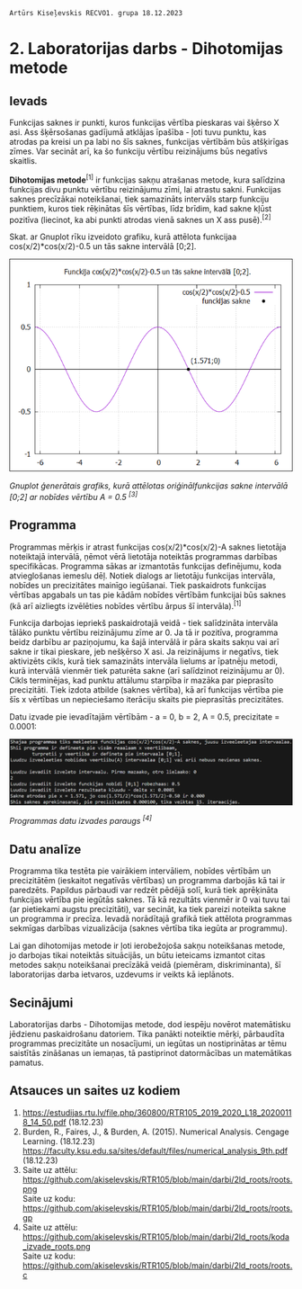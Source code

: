     Artūrs Kiseļevskis RECVO1. grupa 18.12.2023
# 2. Laboratorijas darbs - Dihotomijas metode
## Ievads
Funkcijas saknes ir punkti, kuros funkcijas vērtība pieskaras vai šķērso X asi. Ass šķērsošanas gadījumā atklājas īpašība - ļoti tuvu punktu, kas atrodas pa kreisi un pa labi no šīs saknes, funkcijas vērtībām būs atšķirīgas zīmes. Var secināt arī, ka šo funkciju vērtību reizinājums būs negatīvs skaitlis.

**Dihotomijas metode**<sup>[1]</sup> ir funkcijas sakņu atrašanas metode, kura salīdzina funkcijas divu punktu vērtību reizinājumu zīmi, lai atrastu sakni. Funkcijas saknes precīzākai noteikšanai, tiek samazināts intervāls starp funkciju punktiem, kuros tiek rēķinātas šīs vērtības, līdz brīdim, kad sakne kļūst pozitīva (liecinot, ka abi punkti atrodas vienā saknes un X ass pusē).<sup>[2]</sup>

Skat. ar Gnuplot rīku izveidoto grafiku, kurā attēlota funkcijaa cos(x/2)*cos(x/2)-0.5 un tās sakne intervālā [0;2].

![Alt text](roots.png)

*Gnuplot ģenerātais grafiks, kurā attēlotas oriģinālfunkcijas sakne intervālā [0;2] ar nobīdes vērtību A = 0.5 <sup>[3]</sup>*

## Programma

Programmas mērķis ir atrast funkcijas cos(x/2)*cos(x/2)-A saknes lietotāja noteiktajā intervālā, ņēmot vērā lietotāja noteiktās programmas darbības specifikācas.
Programma sākas ar izmantotās funkcijas definējumu, koda atvieglošanas iemeslu dēļ. Notiek dialogs ar lietotāju funkcijas intervāla, nobīdes un precizitātes mainīgo iegūšanai. Tiek paskaidrots funkcijas vērtības apgabals un tas pie kādām nobīdes vērtībām funkcijai būs saknes (kā arī aizliegts izvēlēties nobīdes vērtību ārpus šī intervāla).<sup>[1]</sup>

Funkcija darbojas iepriekš paskaidrotajā veidā - tiek salīdzināta intervāla tālāko punktu vērtību reizinājumu zīme ar 0. Ja tā ir pozitīva, programma beidz darbību ar paziņojumu, ka šajā intervālā ir pāra skaits sakņu vai arī sakne ir tikai pieskare, jeb nešķērso X asi. Ja reizinājums ir negatīvs, tiek aktivizēts cikls, kurā tiek samazināts intervāla lielums ar īpatnēju metodi, kurā intervālā vienmēr tiek paturēta sakne (arī salīdzinot reizinājumu ar 0). Cikls terminējas, kad punktu attālumu starpība ir mazāka par pieprasīto precizitāti. Tiek izdota atbilde (saknes vērtība), kā arī funkcijas vērtība pie šīs x vērtības un nepieciešamo iterāciju skaits pie pieprasītās precizitātes.

Datu izvade pie ievadītajām vērtībām - a = 0, b = 2, A = 0.5, precizitate = 0.0001:

![Alt text](koda_izvade_roots.png)

*Programmas datu izvades paraugs <sup>[4]</sup>*

## Datu analīze

Programma tika testēta pie vairākiem intervāliem, nobīdes vērtībām un precizitātēm (ieskaitot negatīvās vērtības) un programma darbojās kā tai ir paredzēts. Papildus pārbaudi var redzēt pēdējā solī, kurā tiek aprēķināta funkcijas vērtība pie iegūtās saknes. Tā kā rezultāts vienmēr ir 0 vai tuvu tai (ar pietiekami augstu precizitāti), var secināt, ka tiek pareizi noteikta sakne un programma ir precīza. Ievadā norādītajā grafikā tiek attēlota programmas sekmīgas darbības vizualizācija (saknes vērtība tika iegūta ar programmu).

Lai gan dihotomijas metode ir ļoti ierobežojoša sakņu noteikšanas metode, jo darbojas tikai noteiktās situācijās, un būtu ieteicams izmantot citas metodes sakņu noteikšanai precīzākā veidā (piemēram, diskriminanta), šī laboratorijas darba ietvaros, uzdevums ir veikts kā ieplānots.

## Secinājumi

Laboratorijas darbs - Dihotomijas metode, dod iespēju novērot matemātisku jēdzienu paskaidrošanu datoriem. Tika panākti noteiktie mērķi, pārbaudīta programmas precizitāte un nosacījumi, un iegūtas un nostiprinātas ar tēmu saistītās zināšanas un iemaņas, tā pastiprinot datormācības un matemātikas pamatus.

## Atsauces un saites uz kodiem
1. https://estudijas.rtu.lv/file.php/360800/RTR105_2019_2020_L18_20200118_14_50.pdf (18.12.23)
1. Burden, R., Faires, J., & Burden, A. (2015). Numerical Analysis. Cengage Learning. (18.12.23)
https://faculty.ksu.edu.sa/sites/default/files/numerical_analysis_9th.pdf (18.12.23)
1. Saite uz attēlu: https://github.com/akiselevskis/RTR105/blob/main/darbi/2ld_roots/roots.png \
   Saite uz kodu: https://github.com/akiselevskis/RTR105/blob/main/darbi/2ld_roots/roots.gp
1. Saite uz attēlu: https://github.com/akiselevskis/RTR105/blob/main/darbi/2ld_roots/koda_izvade_roots.png \
   Saite uz kodu: https://github.com/akiselevskis/RTR105/blob/main/darbi/2ld_roots/roots.c

